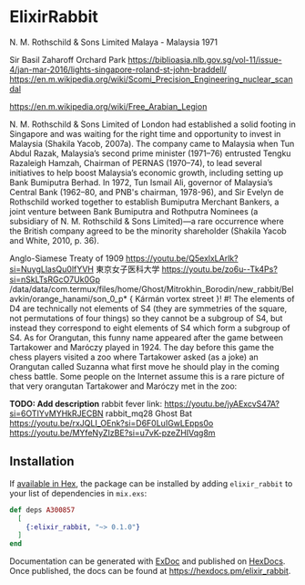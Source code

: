 # ElixirRabbit
N. M. Rothschild & Sons Limited
Malaya - Malaysia 1971

Sir Basil Zaharoff
Orchard Park
https://biblioasia.nlb.gov.sg/vol-11/issue-4/jan-mar-2016/lights-singapore-roland-st-john-braddell/
https://en.m.wikipedia.org/wiki/Scomi_Precision_Engineering_nuclear_scandal

https://en.m.wikipedia.org/wiki/Free_Arabian_Legion

N. M. Rothschild & Sons Limited of London had established a solid footing in Singapore and was waiting for the right time and opportunity to invest in Malaysia (Shakila Yacob, 2007a). The company came to Malaysia when Tun Abdul Razak, Malaysia’s second prime minister (1971–76) entrusted Tengku Razaleigh Hamzah, Chairman of PERNAS (1970–74), to lead several initiatives to help boost Malaysia’s economic growth, including setting up Bank Bumiputra Berhad. In 1972, Tun Ismail Ali, governor of Malaysia’s Central Bank (1962–80, and PNB's chairman, 1978-96), and Sir Evelyn de Rothschild worked together to establish Bumiputra Merchant Bankers, a joint venture between Bank Bumiputra and Rothputra Nominees (a subsidiary of N. M. Rothschild & Sons Limited)—a rare occurrence where the British company agreed to be the minority shareholder (Shakila Yacob and White, 2010, p. 36).

Anglo-Siamese Treaty of 1909
https://youtu.be/Q5exlxLArlk?si=NuygLlasQu0lfYVH
東京女子医科大学
https://youtu.be/zo6u--Tk4Ps?si=nSkLTsRGcO7Uk0Gp
/data/data/com.termux/files/home/Ghost/Mitrokhin_Borodin/new_rabbit/Belavkin/orange_hanami/son_0_p*
{ Kármán vortex street }!
#! The elements of D4 are technically not elements of S4 (they are symmetries of the square, not permutations of four things) so they cannot be a subgroup of S4, but instead they correspond to eight elements of S4 which form a subgroup of S4.
  As for Orangutan, this funny name appeared after the game between Tartakower and Maróczy played in 1924. The day before this game the chess players visited a zoo where Tartakower asked (as a joke) an Orangutan called Suzanna what first move he should play in the coming chess battle. Some people on the Internet assume this is a rare picture of that very orangutan Tartakower and  Maróczy met in the zoo:

**TODO: Add description**
rabbit fever link:
https://youtu.be/jyAExcvS47A?si=6OTIYvMYHkRJECBN
rabbit_mq28 Ghost Bat
https://youtu.be/rxJQLI_OEnk?si=D6F0LuIGwLEpps0o
https://youtu.be/MYfeNyZIzBE?si=u7vK-pzeZHIVqg8m
## Installation

If [available in Hex](https://hex.pm/docs/publish), the package can be installed
by adding `elixir_rabbit` to your list of dependencies in `mix.exs`:

```elixir
def deps A300857
  [
    {:elixir_rabbit, "~> 0.1.0"}
  ]
end
```

Documentation can be generated with [ExDoc](https://github.com/elixir-lang/ex_doc)
and published on [HexDocs](https://hexdocs.pm). Once published, the docs can
be found at <https://hexdocs.pm/elixir_rabbit>.

